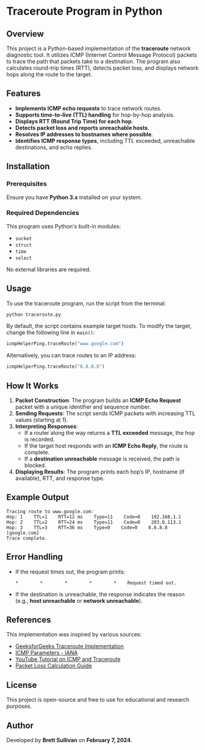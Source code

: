 
# Traceroute Program in Python

## Overview

This project is a Python-based implementation of the **traceroute** network diagnostic tool. It utilizes ICMP (Internet Control Message Protocol) packets to trace the path that packets take to a destination. The program also calculates round-trip times (RTT), detects packet loss, and displays network hops along the route to the target.

## Features

- **Implements ICMP echo requests** to trace network routes.
- **Supports time-to-live (TTL) handling** for hop-by-hop analysis.
- **Displays RTT (Round Trip Time) for each hop**.
- **Detects packet loss and reports unreachable hosts**.
- **Resolves IP addresses to hostnames where possible**.
- **Identifies ICMP response types**, including TTL exceeded, unreachable destinations, and echo replies.

## Installation

### Prerequisites

Ensure you have **Python 3.x** installed on your system.

### Required Dependencies

This program uses Python's built-in modules:

- `socket`
- `struct`
- `time`
- `select`

No external libraries are required.

## Usage

To use the traceroute program, run the script from the terminal:

```sh
python traceroute.py
```

By default, the script contains example target hosts. To modify the target, change the following line in `main()`:

```python
icmpHelperPing.traceRoute("www.google.com")
```

Alternatively, you can trace routes to an IP address:

```python
icmpHelperPing.traceRoute("8.8.8.8")
```

## How It Works

1. **Packet Construction**: The program builds an **ICMP Echo Request** packet with a unique identifier and sequence number.
2. **Sending Requests**: The script sends ICMP packets with increasing TTL values (starting at 1).
3. **Interpreting Responses**:
   - If a router along the way returns a **TTL exceeded** message, the hop is recorded.
   - If the target host responds with an **ICMP Echo Reply**, the route is complete.
   - If a **destination unreachable** message is received, the path is blocked.
4. **Displaying Results**: The program prints each hop’s IP, hostname (if available), RTT, and response type.

## Example Output

```
Tracing route to www.google.com:
Hop: 1    TTL=1    RTT=12 ms    Type=11    Code=0    192.168.1.1
Hop: 2    TTL=2    RTT=24 ms    Type=11    Code=0    203.0.113.1
Hop: 3    TTL=3    RTT=36 ms    Type=0    Code=0    8.8.8.8 [google.com]
Trace complete.
```

## Error Handling

- If the request times out, the program prints:
  ```
  *        *        *        *        *    Request timed out.
  ```
- If the destination is unreachable, the response indicates the reason (e.g., **host unreachable** or **network unreachable**).

## References

This implementation was inspired by various sources:

- [GeeksforGeeks Traceroute Implementation](https://www.geeksforgeeks.org/traceroute-implementation-on-python/)
- [ICMP Parameters - IANA](https://www.iana.org/assignments/icmp-parameters/icmp-parameters.xhtml)
- [YouTube Tutorial on ICMP and Traceroute](https://www.youtube.com/watch?v=zesTvBZCESk\&t=1041s)
- [Packet Loss Calculation Guide](https://obkio.com/blog/how-to-measure-packet-loss)

## License

This project is open-source and free to use for educational and research purposes.

## Author

Developed by **Brett Sullivan** on **February 7, 2024**.

